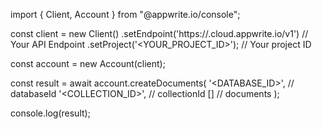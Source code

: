 import { Client, Account } from "@appwrite.io/console";

const client = new Client()
    .setEndpoint('https://<REGION>.cloud.appwrite.io/v1') // Your API Endpoint
    .setProject('<YOUR_PROJECT_ID>'); // Your project ID

const account = new Account(client);

const result = await account.createDocuments(
    '<DATABASE_ID>', // databaseId
    '<COLLECTION_ID>', // collectionId
    [] // documents
);

console.log(result);
